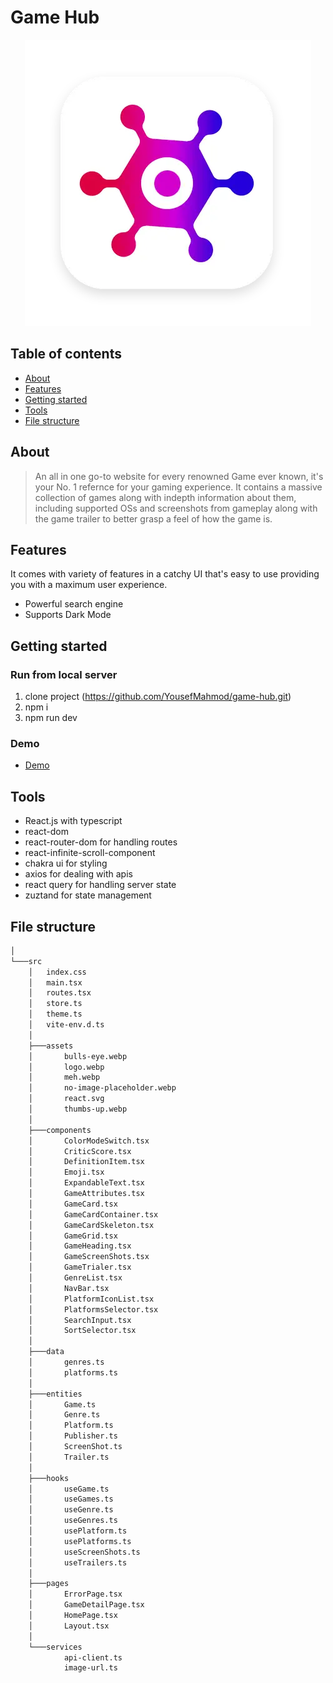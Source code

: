 # Game Hub
<div align="center">
<img src="/src/assets/logo.webp">
</div>

## Table of contents
- [About](#about)
- [Features](#features)
- [Getting started](#getting-started)
- [Tools](#tools)
- [File structure](#file-structure)
## About
> An all in one go-to website for every renowned Game ever known, it's your No. 1 refernce for your gaming experience. It contains a massive collection of games along with indepth information about them, including supported OSs and screenshots from gameplay along with the game trailer to better grasp a feel of how the game is.
## Features
It comes with variety of features in a catchy UI that's easy to use providing you with a maximum user experience.
- Powerful search engine
- Supports Dark Mode
## Getting started
### Run from local server
1) clone project (https://github.com/YousefMahmod/game-hub.git)
2) npm i
3) npm run dev
### Demo
- [Demo](https://game-9cm8qi814-youssefs-projects-93a01e1a.vercel.app/)
## Tools
- React.js with typescript
- react-dom
- react-router-dom for handling routes
- react-infinite-scroll-component
- chakra ui for styling
- axios for dealing with apis
- react query for handling server state
- zuztand for state management
## File structure
``` bash
│
└───src
    │   index.css
    │   main.tsx
    │   routes.tsx
    │   store.ts
    │   theme.ts
    │   vite-env.d.ts
    │
    ├───assets
    │       bulls-eye.webp
    │       logo.webp
    │       meh.webp
    │       no-image-placeholder.webp
    │       react.svg
    │       thumbs-up.webp
    │
    ├───components
    │       ColorModeSwitch.tsx
    │       CriticScore.tsx
    │       DefinitionItem.tsx
    │       Emoji.tsx
    │       ExpandableText.tsx
    │       GameAttributes.tsx
    │       GameCard.tsx
    │       GameCardContainer.tsx
    │       GameCardSkeleton.tsx
    │       GameGrid.tsx
    │       GameHeading.tsx
    │       GameScreenShots.tsx
    │       GameTrialer.tsx
    │       GenreList.tsx
    │       NavBar.tsx
    │       PlatformIconList.tsx
    │       PlatformsSelector.tsx
    │       SearchInput.tsx
    │       SortSelector.tsx
    │
    ├───data
    │       genres.ts
    │       platforms.ts
    │
    ├───entities
    │       Game.ts
    │       Genre.ts
    │       Platform.ts
    │       Publisher.ts
    │       ScreenShot.ts
    │       Trailer.ts
    │
    ├───hooks
    │       useGame.ts
    │       useGames.ts
    │       useGenre.ts
    │       useGenres.ts
    │       usePlatform.ts
    │       usePlatforms.ts
    │       useScreenShots.ts
    │       useTrailers.ts
    │
    ├───pages
    │       ErrorPage.tsx
    │       GameDetailPage.tsx
    │       HomePage.tsx
    │       Layout.tsx
    │
    └───services
            api-client.ts
            image-url.ts
```

